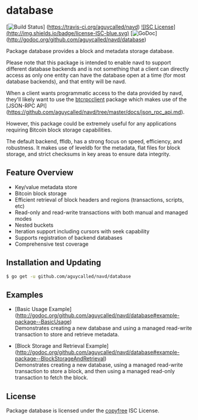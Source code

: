 database
========

[![Build Status](http://img.shields.io/travis/aguycalled/navd.svg)]
(https://travis-ci.org/aguycalled/navd)  [![ISC License]
(http://img.shields.io/badge/license-ISC-blue.svg)](http://copyfree.org)
[![GoDoc](https://img.shields.io/badge/godoc-reference-blue.svg)]
(http://godoc.org/github.com/aguycalled/navd/database)

Package database provides a block and metadata storage database.

Please note that this package is intended to enable navd to support different
database backends and is not something that a client can directly access as only
one entity can have the database open at a time (for most database backends),
and that entity will be navd.

When a client wants programmatic access to the data provided by navd, they'll
likely want to use the [btcrpcclient](https://github.com/aguycalled/btcrpcclient)
package which makes use of the [JSON-RPC API]
(https://github.com/aguycalled/navd/tree/master/docs/json_rpc_api.md).

However, this package could be extremely useful for any applications requiring
Bitcoin block storage capabilities.

The default backend, ffldb, has a strong focus on speed, efficiency, and
robustness.  It makes use of leveldb for the metadata, flat files for block
storage, and strict checksums in key areas to ensure data integrity.

## Feature Overview

- Key/value metadata store
- Bitcoin block storage
- Efficient retrieval of block headers and regions (transactions, scripts, etc)
- Read-only and read-write transactions with both manual and managed modes
- Nested buckets
- Iteration support including cursors with seek capability
- Supports registration of backend databases
- Comprehensive test coverage

## Installation and Updating

```bash
$ go get -u github.com/aguycalled/navd/database
```

## Examples

* [Basic Usage Example]
  (http://godoc.org/github.com/aguycalled/navd/database#example-package--BasicUsage)  
  Demonstrates creating a new database and using a managed read-write
  transaction to store and retrieve metadata.

* [Block Storage and Retrieval Example]
  (http://godoc.org/github.com/aguycalled/navd/database#example-package--BlockStorageAndRetrieval)  
  Demonstrates creating a new database, using a managed read-write transaction
  to store a block, and then using a managed read-only transaction to fetch the
  block.

## License

Package database is licensed under the [copyfree](http://copyfree.org) ISC
License.
